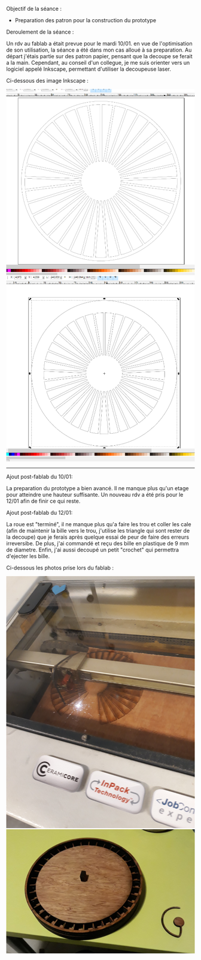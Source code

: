 Objectif de la séance :

- Preparation des patron pour la construction du prototype

Deroulement de la séance :

Un rdv au fablab a était prevue pour le mardi 10/01. en vue de l'optimisation de son utilisation, la séance a été dans mon cas alloué à sa preparation. Au départ j'étais partie sur des patron papier, pensant que la decoupe se ferait a la main. Cependant, au conseil d'un collegue, je me suis orienter vers un logiciel appelé Inkscape, permettant d'utiliser la decoupeuse laser.  

Ci-dessous des image Inkscape :

![Roue interne](https://github.com/CharlyDucrocq/RouletteAuto/blob/master/Documents/Images/Capture%20d%E2%80%99%C3%A9cran%20(14).png?raw=true)
![Roue dessous](https://github.com/CharlyDucrocq/RouletteAuto/blob/master/Documents/Images/Capture%20d%E2%80%99%C3%A9cran%20(13).png?raw=true)

----------------------------------------------------

Ajout post-fablab du 10/01:

La preparation du prototype a bien avancé. Il ne manque plus qu'un etage pour atteindre une hauteur suffisante. Un nouveau rdv a été pris pour le 12/01 afin de finir ce qui reste.

Ajout post-fablab du 12/01:

La roue est "terminé", il ne manque plus qu'a faire les trou et coller les cale (afin de maintenir la bille vers le trou, j'utilise les triangle qui sont rester de la decoupe) que je ferais après quelque essai de peur de faire des erreurs irreversibe. 
De plus, j'ai commandé et reçu des bille en plastique de 9 mm de diametre.
Enfin, j'ai aussi decoupé un petit "crochet" qui permettra d'ejecter les bille.

Ci-dessous les photos prise lors du fablab :

![Decoupe](https://github.com/CharlyDucrocq/RouletteAuto/blob/master/Documents/Images/20190108_152826.jpg?raw=true)
![Resultat](https://github.com/CharlyDucrocq/RouletteAuto/blob/master/Documents/Images/20190111_074810.jpg?raw=true)
